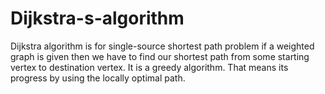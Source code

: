 # Dijkstra-s-algorithm
Dijkstra algorithm is for single-source shortest path problem if a weighted graph is given then we have to find our shortest path from some starting vertex to destination vertex. It is a greedy algorithm. That means its progress by using the locally optimal path.
